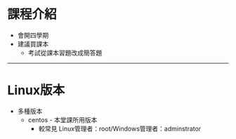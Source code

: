 # 課程介紹
* 會開四學期
* 建議買課本
    * 考試從課本習題改成簡答題
***
# Linux版本
* 多種版本
    * centos - 本堂課所用版本
        * 較常見
Linux管理者：root/Windows管理者：adminstrator
